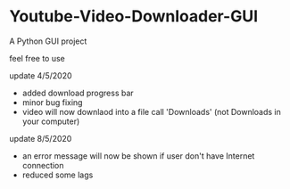 # Youtube-Video-Downloader-GUI
A Python GUI project

feel free to use

update 4/5/2020
  - added download progress bar
  - minor bug fixing
  - video will now downlaod into a file call 'Downloads' (not Downloads in your computer)

update 8/5/2020
  - an error message will now be shown if user don't have Internet connection
  - reduced some lags
